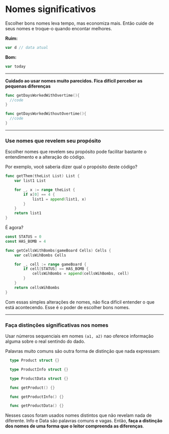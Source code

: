 # Nomes significativos
Escolher bons nomes leva tempo, mas economiza mais.
Então cuide de seus nomes e troque-o quando encontar melhores.

**Ruim:**
```go
var d // data atual
```
**Bom:**
```go
var today
```
---
**Cuidado ao usar nomes muito parecidos. Fica difícil perceber as pequenas diferenças**
```go
func getDaysWorkedWithOvertime(){
  //code
}

func getDaysWorkedWithoutOvertime(){
  //code
}
```
---

### Use nomes que revelem seu propósito
Escolher nomes que revelem seu propósito pode facilitar bastante o entendimento e a alteração do código.

Por exemplo, você saberia dizer qual o propósito deste código?
```go
func getThem(theList List) List {
	var list1 List

	for _, x := range theList {
		if x[0] == 4 {
			list1 = append(list1, x)
		}
	}
	return list1
}
```
É agora?
```go
const STATUS = 0
const HAS_BOMB = 4

func getCellsWithBombs(gameBoard Cells) Cells {
	var cellsWihBombs Cells

	for _, cell := range gameBoard {
		if cell[STATUS] == HAS_BOMB {
			cellsWihBombs = append(cellsWihBombs, cell)
		}
	}
	return cellsWihBombs
}
```
Com essas simples alterações de nomes, não fica difícil entender o que está acontecendo. Esse é o poder de escolher bons nomes.

---
### Faça distinções significativas nos nomes
Usar números sequenciais em nomes `(a1, a2)` nao oferece informação alguma sobre o real sentindo do dado.

Palavras muito comuns são outra forma de distinção que nada expressam:

```go
  type Product struct {}

  type ProductInfo struct {}

  type ProductData struct {}
```
```go
  func getProduct() {}

  func getProductInfo() {}

  func getProductData() {}
```
Nesses casos foram usados nomes distintos que não revelam nada de diferente. Info e Data são palavras comuns e vagas. Então, **faça a distinção dos nomes de uma forma que o leitor compreenda as diferenças**.


